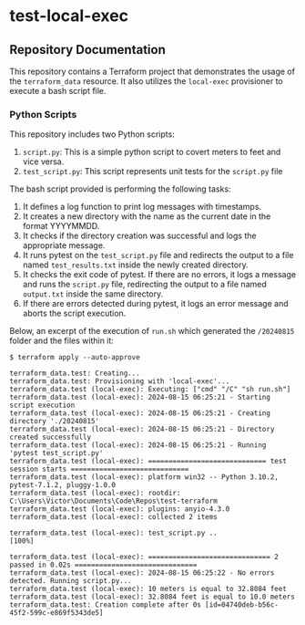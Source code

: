 # test-local-exec

## Repository Documentation

This repository contains a Terraform project that demonstrates the usage of the `terraform_data` resource. It also utilizes the `local-exec` provisioner to execute a bash script file.

### Python Scripts

This repository includes two Python scripts:

1. `script.py`: This is a simple python script to covert meters to feet and vice versa.
2. `test_script.py`: This script represents unit tests for the `script.py` file



The bash script provided is performing the following tasks:

1. It defines a log function to print log messages with timestamps.
2. It creates a new directory with the name as the current date in the format YYYYMMDD.
3. It checks if the directory creation was successful and logs the appropriate message.
4. It runs pytest on the `test_script.py` file and redirects the output to a file named `test_results.txt` inside the newly created directory.
5. It checks the exit code of pytest. If there are no errors, it logs a message and runs the `script.py` file, redirecting the output to a file named `output.txt` inside the same directory.
6. If there are errors detected during pytest, it logs an error message and aborts the script execution.

Below, an excerpt of the execution of `run.sh` which generated the `/20240815` folder and the files within it:

````Shell
$ terraform apply --auto-approve

terraform_data.test: Creating...
terraform_data.test: Provisioning with 'local-exec'...
terraform_data.test (local-exec): Executing: ["cmd" "/C" "sh run.sh"]
terraform_data.test (local-exec): 2024-08-15 06:25:21 - Starting script execution
terraform_data.test (local-exec): 2024-08-15 06:25:21 - Creating directory './20240815'
terraform_data.test (local-exec): 2024-08-15 06:25:21 - Directory created successfully
terraform_data.test (local-exec): 2024-08-15 06:25:21 - Running 'pytest test_script.py'
terraform_data.test (local-exec): ============================= test session starts =============================
terraform_data.test (local-exec): platform win32 -- Python 3.10.2, pytest-7.1.2, pluggy-1.0.0
terraform_data.test (local-exec): rootdir: C:\Users\Victor\Documents\Code\Repos\test-terraform
terraform_data.test (local-exec): plugins: anyio-4.3.0
terraform_data.test (local-exec): collected 2 items

terraform_data.test (local-exec): test_script.py ..                                                        [100%]

terraform_data.test (local-exec): ============================== 2 passed in 0.02s ==============================
terraform_data.test (local-exec): 2024-08-15 06:25:22 - No errors detected. Running script.py...
terraform_data.test (local-exec): 10 meters is equal to 32.8084 feet
terraform_data.test (local-exec): 32.8084 feet is equal to 10.0 meters
terraform_data.test: Creation complete after 0s [id=04740deb-b56c-45f2-599c-e869f5343de5]
````


